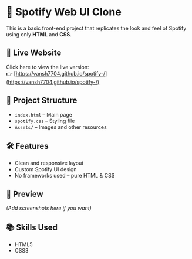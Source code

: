 # 🎵 Spotify Web UI Clone

This is a basic front-end project that replicates the look and feel of Spotify using only **HTML** and **CSS**.

## 🚀 Live Website
Click here to view the live version:  
👉 [https://vansh7704.github.io/spotify-/](https://vansh7704.github.io/spotify-/)

## 📁 Project Structure
- `index.html` – Main page
- `spotify.css` – Styling file
- `Assets/` – Images and other resources

## 🛠️ Features
- Clean and responsive layout
- Custom Spotify UI design
- No frameworks used – pure HTML & CSS

## 📸 Preview
*(Add screenshots here if you want)*

## 📚 Skills Used
- HTML5
- CSS3
